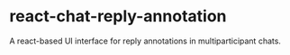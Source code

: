 # react-chat-reply-annotation
A react-based UI interface for reply annotations in multiparticipant chats.
